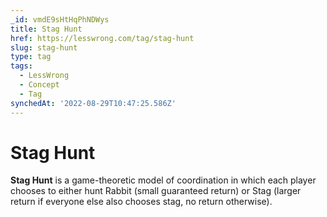 ```yaml
---
_id: vmdE9sHtHqPhNDWys
title: Stag Hunt
href: https://lesswrong.com/tag/stag-hunt
slug: stag-hunt
type: tag
tags:
  - LessWrong
  - Concept
  - Tag
synchedAt: '2022-08-29T10:47:25.586Z'
---
```

# Stag Hunt

**Stag Hunt** is a game-theoretic model of coordination in which each player chooses to either hunt Rabbit (small guaranteed return) or Stag (larger return if everyone else also chooses stag, no return otherwise).